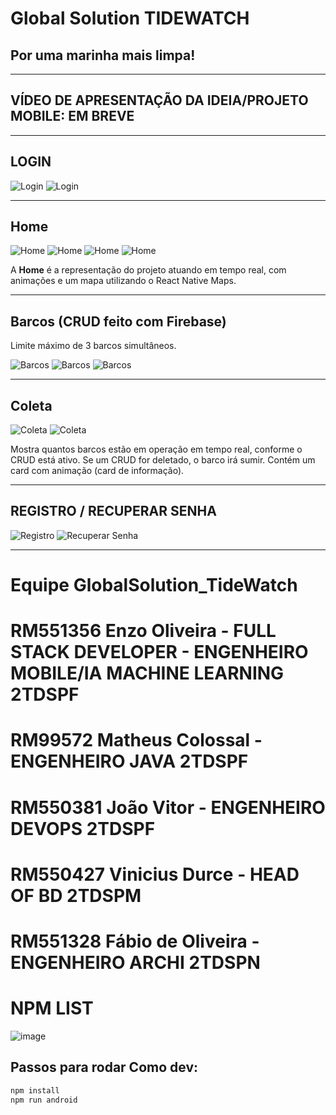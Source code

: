 # Global Solution TIDEWATCH
## Por uma marinha mais limpa!

---

## VÍDEO DE APRESENTAÇÃO DA IDEIA/PROJETO MOBILE: **EM BREVE**

---

## LOGIN
![Login](https://github.com/BernardoliveiraFiap/GS_TideWatch_Mobile/assets/126569987/13b8a236-ce47-4783-9e47-0ff72f875cd8)
![Login](https://github.com/BernardoliveiraFiap/GS_TideWatch_Mobile/assets/126569987/324aafde-eb41-4894-b2d6-438264978d3f)

---

## Home
![Home](https://github.com/BernardoliveiraFiap/GS_TideWatch_Mobile/assets/126569987/510de3f2-964a-4339-8999-b411081a7828)
![Home](https://github.com/BernardoliveiraFiap/GS_TideWatch_Mobile/assets/126569987/e54c3745-18b7-48c4-a7f0-9116b6bbb4ee)
![Home](https://github.com/BernardoliveiraFiap/GS_TideWatch_Mobile/assets/126569987/dff0cd83-c001-4b45-997e-5a7448ff979b)
![Home](https://github.com/BernardoliveiraFiap/GS_TideWatch_Mobile/assets/126569987/bca683f3-5225-4ec3-ac2e-63079eaa7946)

A **Home** é a representação do projeto atuando em tempo real, com animações e um mapa utilizando o React Native Maps.

---

## Barcos (CRUD feito com Firebase)
Limite máximo de 3 barcos simultâneos.

![Barcos](https://github.com/BernardoliveiraFiap/GS_TideWatch_Mobile/assets/126569987/128acbce-a951-42b7-bc72-59ffa87f4f34)
![Barcos](https://github.com/BernardoliveiraFiap/GS_TideWatch_Mobile/assets/126569987/de89ce28-ec5b-4757-b8ec-9d19ceb782db)
![Barcos](https://github.com/BernardoliveiraFiap/GS_TideWatch_Mobile/assets/126569987/aa95c7f8-802c-467b-a38b-7a46c7389014)

---

## Coleta
![Coleta](https://github.com/BernardoliveiraFiap/GS_TideWatch_Mobile/assets/126569987/a0669fce-10f4-423b-9629-9ac3d50244f2)
![Coleta](https://github.com/BernardoliveiraFiap/GS_TideWatch_Mobile/assets/126569987/6427ffcd-f59c-4874-9bdb-a67383b04581)

Mostra quantos barcos estão em operação em tempo real, conforme o CRUD está ativo. Se um CRUD for deletado, o barco irá sumir. Contém um card com animação (card de informação).

---

## REGISTRO / RECUPERAR SENHA
![Registro](https://github.com/BernardoliveiraFiap/GS_TideWatch_Mobile/assets/126569987/d4b42d48-1972-4493-96b2-6f143698e1c0)
![Recuperar Senha](https://github.com/BernardoliveiraFiap/GS_TideWatch_Mobile/assets/126569987/b8c80f2b-425f-4f7d-af83-b3c98248fecf)

---
# Equipe GlobalSolution_TideWatch
# RM551356 Enzo Oliveira - FULL STACK DEVELOPER - ENGENHEIRO MOBILE/IA MACHINE LEARNING 2TDSPF
# RM99572 Matheus Colossal - ENGENHEIRO JAVA 2TDSPF
# RM550381 João Vitor - ENGENHEIRO DEVOPS 2TDSPF
# RM550427 Vinicius Durce - HEAD OF BD 2TDSPM
# RM551328 Fábio de Oliveira - ENGENHEIRO ARCHI 2TDSPN

# NPM LIST
![image](https://github.com/BernardoliveiraFiap/GS_TideWatch_Mobile/assets/126569987/7130d760-6c54-4068-9dbb-b492a74e99f4)



## Passos para rodar Como dev:

```bash
npm install
npm run android
